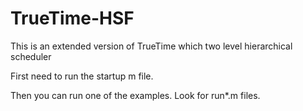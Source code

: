 TrueTime-HSF
============

This is an extended version of TrueTime which two level hierarchical scheduler

First need to run the startup m file.

Then you can run one of the examples. Look for run*.m files.